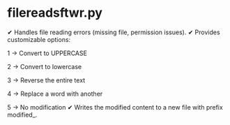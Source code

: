 # filereadsftwr.py
✔ Handles file reading errors (missing file, permission issues).
✔ Provides customizable options:

1 → Convert to UPPERCASE

2 → Convert to lowercase

3 → Reverse the entire text

4 → Replace a word with another

5 → No modification
✔ Writes the modified content to a new file with prefix modified_.
